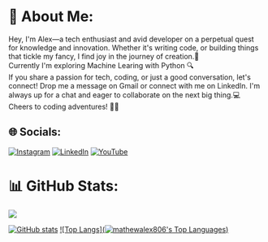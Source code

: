# 💫 About Me:
Hey, I'm Alex—a tech enthusiast and avid developer on a perpetual quest for knowledge and innovation. Whether it's writing code, or building things that tickle my fancy, I find joy in the journey of creation.🚀 <br>Currently I'm exploring Machine Learing with Python 🔍<br>If you share a passion for tech, coding, or just a good conversation, let's connect!  Drop me a message on Gmail or connect with me on LinkedIn. I'm always up for a chat and eager to collaborate on the next big thing.💻  <br>Cheers to coding adventures! 🚀✨


## 🌐 Socials:
[![Instagram](https://img.shields.io/badge/Instagram-%23E4405F.svg?logo=Instagram&logoColor=white)](https://instagram.com/_a.l_x_.x_) [![LinkedIn](https://img.shields.io/badge/LinkedIn-%230077B5.svg?logo=linkedin&logoColor=white)](https://linkedin.com/in/alex-mathew-7951a0256) [![YouTube](https://img.shields.io/badge/YouTube-%23FF0000.svg?logo=YouTube&logoColor=white)](https://youtube.com/@alexmathew526)<br>


# 📊 GitHub Stats:
![](https://github-readme-streak-stats.herokuapp.com/?user=mathewalex806&theme=dark&hide_border=true)<br/>


[![GitHub stats](https://github-readme-stats-olcd.vercel.app/api?username=mathewalex806&show_icons=true&theme=dark&card_width=400&hide_title=true&hide_border=true)](https://github.com/mathewalex806)  [![Top Langs](![mathewalex806's Top Languages](https://github-readme-stats.vercel.app/api/top-langs/?username=mathewalex806&theme=vue-dark&show_icons=true&hide_border=true&layout=compact))](https://github.com/mathewalex806)
